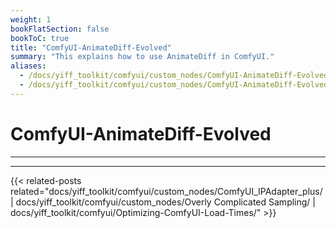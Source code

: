 ```yaml
---
weight: 1
bookFlatSection: false
bookToC: true
title: "ComfyUI-AnimateDiff-Evolved"
summary: "This explains how to use AnimateDiff in ComfyUI."
aliases:
  - /docs/yiff_toolkit/comfyui/custom_nodes/ComfyUI-AnimateDiff-Evolved/
  - /docs/yiff_toolkit/comfyui/custom_nodes/ComfyUI-AnimateDiff-Evolved
---
```


<!--markdownlint-disable MD025 MD033 MD038 -->

# ComfyUI-AnimateDiff-Evolved

---

---

{{< related-posts related="docs/yiff_toolkit/comfyui/custom_nodes/ComfyUI_IPAdapter_plus/ | docs/yiff_toolkit/comfyui/custom_nodes/Overly Complicated Sampling/ | docs/yiff_toolkit/comfyui/Optimizing-ComfyUI-Load-Times/" >}}
